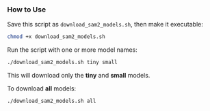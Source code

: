 ### **How to Use**

Save this script as `download_sam2_models.sh`, then make it executable:

```bash
chmod +x download_sam2_models.sh
```

Run the script with one or more model names:

```bash
./download_sam2_models.sh tiny small
```

This will download only the **tiny** and **small** models.

To download **all** models:

```bash
./download_sam2_models.sh all
```
